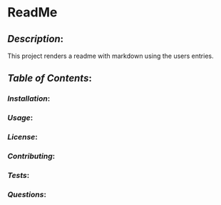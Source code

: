 # **ReadMe**
  ## **_Description_**:
  This project renders a readme with markdown using the users entries.
  ## **_Table of Contents_**:
  ### **_Installation_**:
  ### **_Usage_**:
  ### **_License_**:
  ### **_Contributing_**:
  ### **_Tests_**:
  ### **_Questions_**:
  